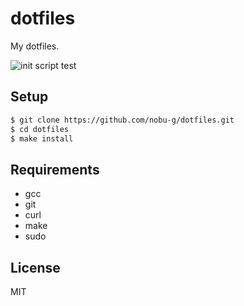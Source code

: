 # dotfiles

My dotfiles.

![init script test](https://github.com/nobu-g/dotfiles/workflows/test/badge.svg)


## Setup
```bash
$ git clone https://github.com/nobu-g/dotfiles.git
$ cd dotfiles
$ make install
```

## Requirements
- gcc
- git
- curl
- make
- sudo

## License

MIT
